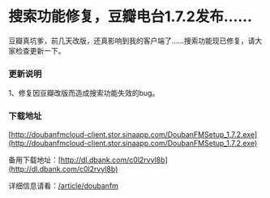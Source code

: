 # 搜索功能修复，豆瓣电台1.7.2发布&hellip;&hellip;

豆瓣真坑爹，前几天改版，还真影响到我的客户端了……搜索功能现已修复，请大家检查更新一下。

### 更新说明

1、修复因豆瓣改版而造成搜索功能失效的bug。

### 下载地址

[http://doubanfmcloud-client.stor.sinaapp.com/DoubanFMSetup_1.7.2.exe](http://doubanfmcloud-client.stor.sinaapp.com/DoubanFMSetup_1.7.2.exe)

备用下载地址：[http://dl.dbank.com/c0l2rvyl8b](http://dl.dbank.com/c0l2rvyl8b)

详细信息请看：[/article/doubanfm](/article/doubanfm)
